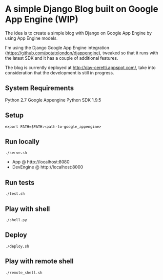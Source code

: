 # A simple Django Blog built on Google App Engine (WIP)

The idea is to create a simple blog with Django on Google App Engine by using App Engine models.

I'm using the Django Google App Engine integration (https://github.com/potatolondon/djappengine), tweaked so that it runs with the latest SDK and it has a couple of additional features.

The blog is currently deployed at http://dav-ceretti.appspot.com/, take into consideration that the development is still in progress.

## System Requirements

Python 2.7
Google Appengine Python SDK 1.9.5

## Setup

    export PATH=$PATH:<path-to-google_appengine>

## Run locally

    ./serve.sh

* App @ http://localhost:8080
* DevEngine @ http://localhost:8000

## Run tests

    ./test.sh

## Play with shell

    ./shell.py

## Deploy

    ./deploy.sh

## Play with remote shell

    ./remote_shell.sh
